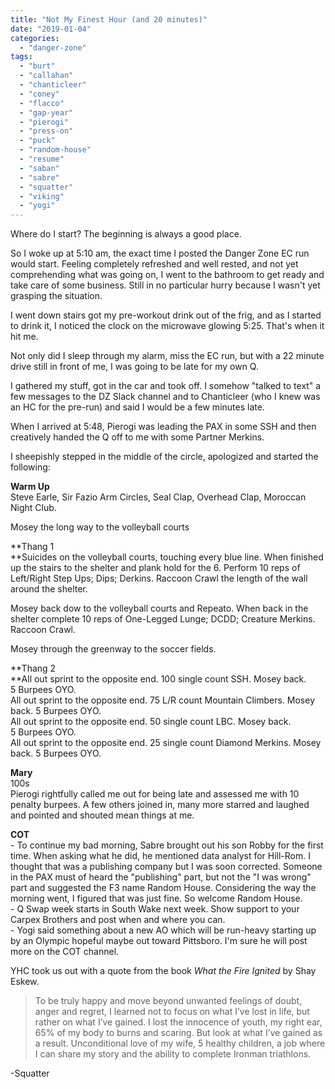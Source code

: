 ```yaml
---
title: "Not My Finest Hour (and 20 minutes)"
date: "2019-01-04"
categories: 
  - "danger-zone"
tags: 
  - "burt"
  - "callahan"
  - "chanticleer"
  - "coney"
  - "flacco"
  - "gap-year"
  - "pierogi"
  - "press-on"
  - "puck"
  - "random-house"
  - "resume"
  - "saban"
  - "sabre"
  - "squatter"
  - "viking"
  - "yogi"
---
```


Where do I start? The beginning is always a good place.

So I woke up at 5:10 am, the exact time I posted the Danger Zone EC run would start. Feeling completely refreshed and well rested, and not yet comprehending what was going on, I went to the bathroom to get ready and take care of some business. Still in no particular hurry because I wasn't yet grasping the situation.

I went down stairs got my pre-workout drink out of the frig, and as I started to drink it, I noticed the clock on the microwave glowing 5:25. That's when it hit me.

Not only did I sleep through my alarm, miss the EC run, but with a 22 minute drive still in front of me, I was going to be late for my own Q.

I gathered my stuff, got in the car and took off. I somehow "talked to text" a few messages to the DZ Slack channel and to Chanticleer (who I knew was an HC for the pre-run) and said I would be a few minutes late.

When I arrived at 5:48, Pierogi was leading the PAX in some SSH and then creatively handed the Q off to me with some Partner Merkins.

I sheepishly stepped in the middle of the circle, apologized and started the following:

**Warm Up**  
Steve Earle, Sir Fazio Arm Circles, Seal Clap, Overhead Clap, Moroccan Night Club.

Mosey the long way to the volleyball courts

**Thang 1  
**Suicides on the volleyball courts, touching every blue line. When finished up the stairs to the shelter and plank hold for the 6. Perform 10 reps of Left/Right Step Ups; Dips; Derkins. Raccoon Crawl the length of the wall around the shelter.

Mosey back dow to the volleyball courts and Repeato. When back in the shelter complete 10 reps of One-Legged Lunge; DCDD; Creature Merkins. Raccoon Crawl.

Mosey through the greenway to the soccer fields.

**Thang 2  
**All out sprint to the opposite end. 100 single count SSH. Mosey back.  
5 Burpees OYO.  
All out sprint to the opposite end. 75 L/R count Mountain Climbers. Mosey back. 5 Burpees OYO.  
All out sprint to the opposite end. 50 single count LBC. Mosey back.  
5 Burpees OYO.  
All out sprint to the opposite end. 25 single count Diamond Merkins. Mosey back. 5 Burpees OYO.

**Mary**  
100s  
Pierogi rightfully called me out for being late and assessed me with 10 penalty burpees. A few others joined in, many more starred and laughed and pointed and shouted mean things at me.

**COT**  
\- To continue my bad morning, Sabre brought out his son Robby for the first time. When asking what he did, he mentioned data analyst for Hill-Rom. I thought that was a publishing company but I was soon corrected. Someone in the PAX must of heard the "publishing" part, but not the "I was wrong" part and suggested the F3 name Random House. Considering the way the morning went, I figured that was just fine. So welcome Random House.  
\- Q Swap week starts in South Wake next week. Show support to your Carpex Brothers and post when and where you can.  
\- Yogi said something about a new AO which will be run-heavy starting up by an Olympic hopeful maybe out toward Pittsboro. I'm sure he will post more on the COT channel.

YHC took us out with a quote from the book _What the Fire Ignited_ by Shay Eskew.

> To be truly happy and move beyond unwanted feelings of doubt, anger and regret, I learned not to focus on what I’ve lost in life, but rather on what I’ve gained. I lost the innocence of youth, my right ear, 65% of my body to burns and scaring. But look at what I’ve gained as a result. Unconditional love of my wife, 5 healthy children, a job where I can share my story and the ability to complete Ironman triathlons.

\-Squatter
